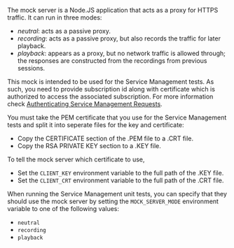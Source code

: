 The mock server is a Node.JS application that acts as a proxy for HTTPS traffic. It can run in three modes:
* *neutral*: acts as a passive proxy.
* *recording*: acts as a passive proxy, but also records the traffic for later playback.
* *playback*: appears as a proxy, but no network traffic is allowed through; the responses are constructed from the recordings from previous sessions.

This mock is intended to be used for the Service Management tests. As such, you need to provide subscription 
id along with certificate which is authorized to access the associated subscription. For more 
information check [Authenticating Service Management Requests](http://msdn.microsoft.com/en-us/library/windowsazure/ee460782.aspx).

You must take the PEM certificate that you use for the Service Management tests and split it into seperate files for the key and certificate:
* Copy the CERTIFICATE section of the .PEM file to a .CRT file.
* Copy the RSA PRIVATE KEY section to a .KEY file.

To tell the mock server which certificate to use,
* Set the `CLIENT_KEY` environment variable to the full path of the .KEY file.
* Set the `CLIENT_CRT` environment variable to the full path of the .CRT file.

When running the Service Management unit tests, you can specify that they should use the mock server by setting the `MOCK_SERVER_MODE` environment 
variable to one of the following values: 
* `neutral`
* `recording`
* `playback`

